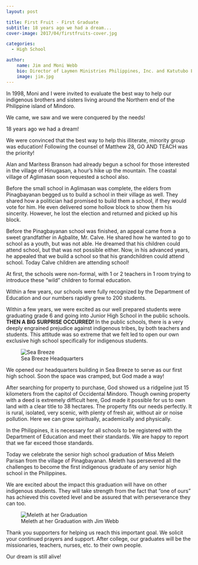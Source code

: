 ```yaml
---
layout: post

title: First Fruit - First Graduate
subtitle: 18 years ago we had a dream...
cover-image: 2017/04/firstfruits-cover.jpg

categories:
  - High School

author:
    name: Jim and Moni Webb
    bio: Director of Laymen Ministries Philippines, Inc. and Katutubo Excel Schools, Inc.
    image: jim.jpg
---
```


In 1998, Moni and I were invited to evaluate the best way to help our indigenous brothers and sisters living around the Northern end of the Philippine island of Mindoro.

We came, we saw and we were conquered by the needs!

18 years ago we had a dream!

We were convinced that the best way to help this illiterate, minority group was education! Following the counsel of Matthew 28, GO AND TEACH was the priority!

Alan and Maritess Branson had already begun a school for those interested in the village of Hinugasan, a hour’s hike up the mountain. The coastal village of Aglimasan soon requested a school also.

Before the small school in Aglimasan was complete, the elders from Pinagbayanan begged us to build a school in their village as well.  They shared how a politician had promised to build them a school, if they would vote for him.  He even delivered some hollow block to show them his sincerity.  However, he lost the election and returned and picked up his block.

Before the Pinagbayanan school was finished, an appeal came from a sweet grandfather in Agbalite, Mr. Calve.  He shared how he wanted to go to school as a youth, but was not able.  He dreamed that his children could attend school, but that was not possible either.  Now, in his advanced years, he appealed that we build a school so that his grandchildren could attend school.  Today Calve children are attending school!

At first, the schools were non-formal, with 1 or 2 teachers in 1 room trying to introduce these “wild” children to formal education.

Within a few years, our schools were fully recognized by the Department of Education and our numbers rapidly grew to 200 students.

Within a few years, we were excited as our well prepared students were graduating grade 6 and going into Junior High School in the public schools.
**THEN A BIG SURPRISE OCCURRED!** In the public schools, there is a very deeply engrained prejudice against indigenous tribes, by both teachers and students.  This attitude was so extreme that we felt led to open our own exclusive high school specifically for indigenous students.

<figure class="c-figure">
    <img alt="Sea Breeze" src="{{site.img_dir}}/2017/04/seabreeze.jpg">
    <figcaption>Sea Breeze Headquarters</figcaption>
</figure>

We opened our headquarters building in Sea Breeze to serve as our first high school.  Soon the space was cramped, but God made a way!

After searching for property to purchase, God showed us a ridgeline just 15 kilometers from the capitol of Occidental Mindoro.  Though owning property with a deed is extremely difficult here, God made it possible for us to own land with a clear title to 38 hectares.  The property fits our needs perfectly.  It is rural, isolated, very scenic, with plenty of fresh air, without air or noise pollution. Here we can grow spiritually, academically and physically.

In the Philippines, it is necessary for all schools to be registered with the Department of Education and meet their standards.  We are happy to report that we far exceed those standards.

Today we celebrate the senior high school graduation of Miss Meleth Parisan from the village of Pinagbayanan.  Meleth has persevered all the challenges to become the first indigenous graduate of any senior high school in the Philippines.

We are excited about the impact this graduation will have on other indigenous students.  They will take strength from the fact that “one of ours” has achieved this coveted level and be assured that with perseverance they can too.

<figure class="c-figure">
    <img alt="Meleth at her Graduation" src="{{site.img_dir}}/2017/04/firstfruits1.jpg">
    <figcaption>Meleth at her Graduation with Jim Webb</figcaption>
</figure>

Thank you supporters for helping us reach this important goal.  We solicit your continued prayers and support.  After college, our graduates will be the missionaries, teachers, nurses, etc. to their own people.

Our dream is still alive!
